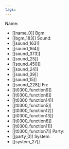 ```yaml
---
tags:
---
```

Name:
- [[name_0]]
Bgm:
- [[bgm_183]]
Sound:
- [[sound_163]]
- [[sound_164]]
- [[sound_373]]
- [[sound_25]]
- [[sound_450]]
- [[sound_24]]
- [[sound_39]]
- [[sound_15]]
- [[sound_228]]
Fn:
- [[t0300_function9]]
- [[t0300_function8]]
- [[t0300_function14]]
- [[t0300_function5]]
- [[t0300_function12]]
- [[t0300_function13]]
- [[t0300_function6]]
- [[t0300_function11]]
- [[t0300_function7]]
Party:
- [[party_0]]
System:
- [[system_27]]
